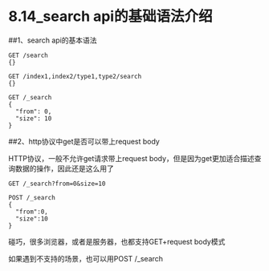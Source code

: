 # 8.14_search api的基础语法介绍

##1、search api的基本语法

    GET /search
    {}
    
    GET /index1,index2/type1,type2/search
    {}
    
    GET /_search
    {
      "from": 0,
      "size": 10
    }

##2、http协议中get是否可以带上request body

HTTP协议，一般不允许get请求带上request body，但是因为get更加适合描述查询数据的操作，因此还是这么用了

    GET /_search?from=0&size=10
    
    POST /_search
    {
      "from":0,
      "size":10
    }

碰巧，很多浏览器，或者是服务器，也都支持GET+request body模式

如果遇到不支持的场景，也可以用POST /_search